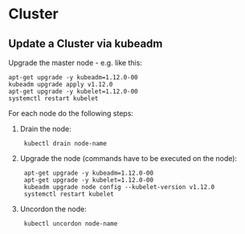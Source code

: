 # Cluster

## Update a Cluster via kubeadm

Upgrade the master node - e.g. like this:

    apt-get upgrade -y kubeadm=1.12.0-00
    kubeadm upgrade apply v1.12.0
    apt-get upgrade -y kubelet=1.12.0-00
    systemctl restart kubelet

For each node do the following steps:

1. Drain the node:

        kubectl drain node-name
    
2. Upgrade the node (commands have to be executed on the node):

        apt-get upgrade -y kubeadm=1.12.0-00
        apt-get upgrade -y kubelet=1.12.0-00
        kubeadm upgrade node config --kubelet-version v1.12.0
        systemctl restart kubelet
 
3. Uncordon the node:

        kubectl uncordon node-name
